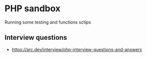 # PHP sandbox
Running some testing and functions sctips

## Interview questions
- https://arc.dev/interview/php-interview-questions-and-answers
